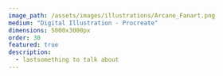 ```yaml
---
image_path: /assets/images/illustrations/Arcane_Fanart.png
medium: "Digital Illustration - Procreate"
dimensions: 5000x3000px 
order: 30
featured: true
description:
  - lastsomething to talk about 
---
```


